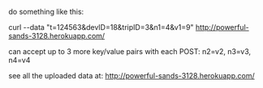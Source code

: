 do something like this:

curl --data "t=124563&devID=18&tripID=3&n1=4&v1=9"  http://powerful-sands-3128.herokuapp.com/<SUPER SECRET URL PATH>

can accept up to 3 more key/value pairs with each POST:
n2=v2, n3=v3, n4=v4

see all the uploaded data at:
http://powerful-sands-3128.herokuapp.com/

